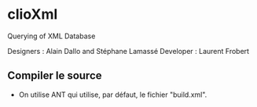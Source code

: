# clioXml
Querying of XML Database 

Designers : Alain Dallo and Stéphane Lamassé 
Developer : Laurent Frobert

## Compiler le source 
* On utilise  ANT qui utilise, par défaut, le fichier "build.xml". 

